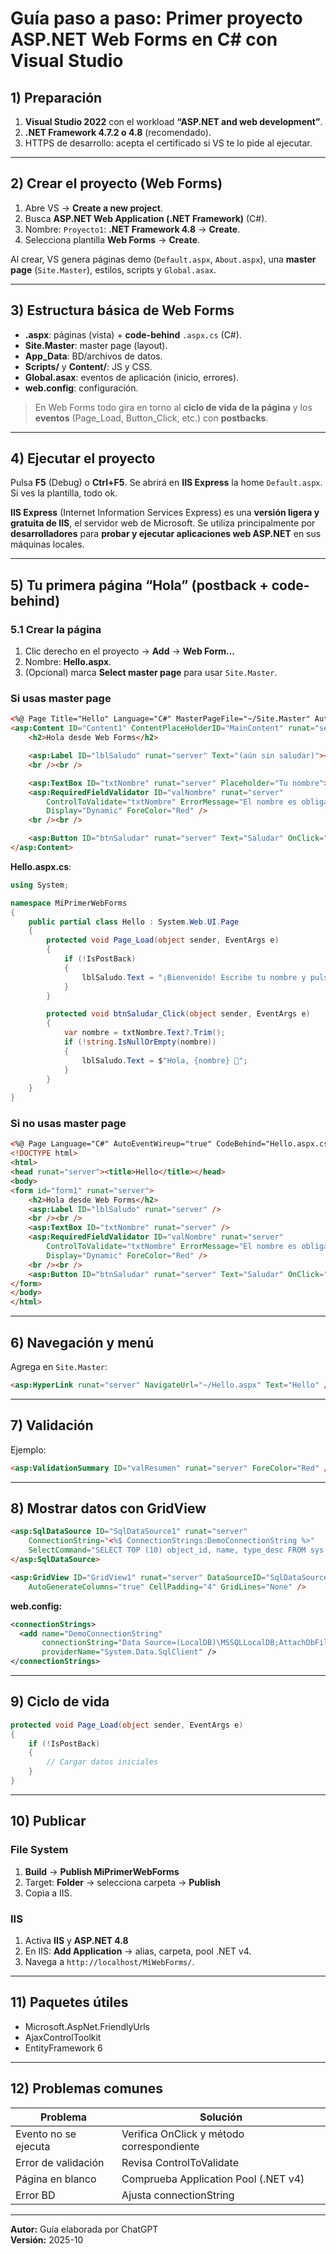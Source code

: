# Guía paso a paso: Primer proyecto ASP.NET Web Forms en C# con Visual Studio

## 1) Preparación

1. **Visual Studio 2022** con el workload **“ASP.NET and web development”**.  
2. **.NET Framework 4.7.2 o 4.8** (recomendado).  
3. HTTPS de desarrollo: acepta el certificado si VS te lo pide al ejecutar.

---

## 2) Crear el proyecto (Web Forms)

1. Abre VS → **Create a new project**.  
2. Busca **ASP.NET Web Application (.NET Framework)** (C#).  
3. Nombre: `Proyecto1`: **.NET Framework 4.8**  → **Create**.  
4. Selecciona plantilla **Web Forms** → **Create**.  


Al crear, VS genera páginas demo (`Default.aspx`, `About.aspx`), una **master page** (`Site.Master`), estilos, scripts y `Global.asax`.

---

## 3) Estructura básica de Web Forms

- **.aspx**: páginas (vista) + **code-behind** `.aspx.cs` (C#).  
- **Site.Master**: master page (layout).  
- **App_Data**: BD/archivos de datos.  
- **Scripts/** y **Content/**: JS y CSS.  
- **Global.asax**: eventos de aplicación (inicio, errores).  
- **web.config**: configuración.

> En Web Forms todo gira en torno al **ciclo de vida de la página** y los **eventos** (Page_Load, Button_Click, etc.) con **postbacks**.

---

## 4) Ejecutar el proyecto

Pulsa **F5** (Debug) o **Ctrl+F5**. Se abrirá en **IIS Express** la home `Default.aspx`. Si ves la plantilla, todo ok.

**IIS Express** (Internet Information Services Express) es una **versión ligera y gratuita de IIS**, el servidor web de Microsoft. Se utiliza principalmente por **desarrolladores** para **probar y ejecutar aplicaciones web ASP.NET** en sus máquinas locales.

---

## 5) Tu primera página “Hola” (postback + code-behind)

### 5.1 Crear la página

1. Clic derecho en el proyecto → **Add** → **Web Form…**  
2. Nombre: **Hello.aspx**.  
3. (Opcional) marca **Select master page** para usar `Site.Master`.

### Si usas master page

```aspx
<%@ Page Title="Hello" Language="C#" MasterPageFile="~/Site.Master" AutoEventWireup="true" CodeBehind="Hello.aspx.cs" Inherits="MiPrimerWebForms.Hello" %>
<asp:Content ID="Content1" ContentPlaceHolderID="MainContent" runat="server">
    <h2>Hola desde Web Forms</h2>

    <asp:Label ID="lblSaludo" runat="server" Text="(aún sin saludar)"></asp:Label>
    <br /><br />

    <asp:TextBox ID="txtNombre" runat="server" Placeholder="Tu nombre"></asp:TextBox>
    <asp:RequiredFieldValidator ID="valNombre" runat="server"
        ControlToValidate="txtNombre" ErrorMessage="El nombre es obligatorio"
        Display="Dynamic" ForeColor="Red" />
    <br /><br />

    <asp:Button ID="btnSaludar" runat="server" Text="Saludar" OnClick="btnSaludar_Click" />
</asp:Content>
```

**Hello.aspx.cs**:

```csharp
using System;

namespace MiPrimerWebForms
{
    public partial class Hello : System.Web.UI.Page
    {
        protected void Page_Load(object sender, EventArgs e)
        {
            if (!IsPostBack)
            {
                lblSaludo.Text = "¡Bienvenido! Escribe tu nombre y pulsa Saludar.";
            }
        }

        protected void btnSaludar_Click(object sender, EventArgs e)
        {
            var nombre = txtNombre.Text?.Trim();
            if (!string.IsNullOrEmpty(nombre))
            {
                lblSaludo.Text = $"Hola, {nombre} 👋";
            }
        }
    }
}
```

### Si no usas master page

```aspx
<%@ Page Language="C#" AutoEventWireup="true" CodeBehind="Hello.aspx.cs" Inherits="MiPrimerWebForms.Hello" %>
<!DOCTYPE html>
<html>
<head runat="server"><title>Hello</title></head>
<body>
<form id="form1" runat="server">
    <h2>Hola desde Web Forms</h2>
    <asp:Label ID="lblSaludo" runat="server" />
    <br /><br />
    <asp:TextBox ID="txtNombre" runat="server" />
    <asp:RequiredFieldValidator ID="valNombre" runat="server"
        ControlToValidate="txtNombre" ErrorMessage="El nombre es obligatorio"
        Display="Dynamic" ForeColor="Red" />
    <br /><br />
    <asp:Button ID="btnSaludar" runat="server" Text="Saludar" OnClick="btnSaludar_Click" />
</form>
</body>
</html>
```

---

## 6) Navegación y menú

Agrega en `Site.Master`:

```aspx
<asp:HyperLink runat="server" NavigateUrl="~/Hello.aspx" Text="Hello" />
```

---

## 7) Validación

Ejemplo:

```aspx
<asp:ValidationSummary ID="valResumen" runat="server" ForeColor="Red" />
```

---

## 8) Mostrar datos con GridView

```aspx
<asp:SqlDataSource ID="SqlDataSource1" runat="server"
    ConnectionString="<%$ ConnectionStrings:DemoConnectionString %>"
    SelectCommand="SELECT TOP (10) object_id, name, type_desc FROM sys.objects ORDER BY object_id">
</asp:SqlDataSource>

<asp:GridView ID="GridView1" runat="server" DataSourceID="SqlDataSource1"
    AutoGenerateColumns="true" CellPadding="4" GridLines="None" />
```

**web.config:**

```xml
<connectionStrings>
  <add name="DemoConnectionString"
       connectionString="Data Source=(LocalDB)\MSSQLLocalDB;AttachDbFilename=|DataDirectory|\Demo.mdf;Integrated Security=True"
       providerName="System.Data.SqlClient" />
</connectionStrings>
```

---

## 9) Ciclo de vida

```csharp
protected void Page_Load(object sender, EventArgs e)
{
    if (!IsPostBack)
    {
        // Cargar datos iniciales
    }
}
```

---

## 10) Publicar

### File System

1. **Build** → **Publish MiPrimerWebForms**  
2. Target: **Folder** → selecciona carpeta → **Publish**  
3. Copia a IIS.

### IIS

1. Activa **IIS** y **ASP.NET 4.8**  
2. En IIS: **Add Application** → alias, carpeta, pool .NET v4.  
3. Navega a `http://localhost/MiWebForms/`.

---

## 11) Paquetes útiles

- Microsoft.AspNet.FriendlyUrls  
- AjaxControlToolkit  
- EntityFramework 6  

---

## 12) Problemas comunes

| Problema | Solución |
|-----------|-----------|
| Evento no se ejecuta | Verifica OnClick y método correspondiente |
| Error de validación | Revisa ControlToValidate |
| Página en blanco | Comprueba Application Pool (.NET v4) |
| Error BD | Ajusta connectionString |

---

**Autor:** Guía elaborada por ChatGPT  
**Versión:** 2025-10
